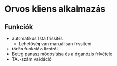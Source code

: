 # Orvos kliens alkalmazás

## Funkciók
- automatikus lista frissítés
  - Lehetőség van manuálisan frissíteni
- törlés funkció a listáról
- Beteg panasz módosítása és a diganózis felvétele
- TAJ-szám validáció
